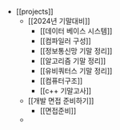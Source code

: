 - [[projects]]
	- [[2024년 기말대비]]
		- [[데이터 베이스 시스템]]
		- [[컴파일러 구성]]
		- [[정보통신망 기말 정리]]
		- [[알고리즘 기말 정리]]
		- [[유비쿼터스 기말 정리]]
		- [[컴퓨터구조]]
		- [[c++ 기말고사]]
	- [[개발 면접 준비하기]]
		- [[면접준비]]
	-